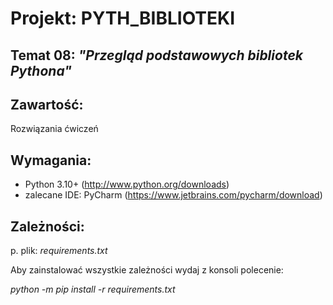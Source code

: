 # Projekt:  PYTH_BIBLIOTEKI

## Temat 08: *"Przegląd podstawowych bibliotek Pythona"*

## Zawartość: 
Rozwiązania ćwiczeń

## Wymagania:
- Python 3.10+            (http://www.python.org/downloads)
- zalecane IDE: PyCharm   (https://www.jetbrains.com/pycharm/download)

## Zależności:
p. plik: *requirements.txt*

Aby zainstalować wszystkie zależności wydaj z konsoli polecenie:

*python -m pip install -r requirements.txt*
